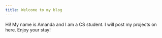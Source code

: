 ```yaml
---
title: Welcome to my blog
---
```


Hi! My name is Amanda and I am a CS student. I will post my projects on here. Enjoy your stay!
